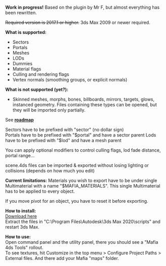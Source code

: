 **Work in progress!** Based on the plugin by Mr F, but almost everything has been rewritten.

~~Required version is 2017.1 or higher.~~ 3ds Max 2009 or newer required.


**What is supported:**
- Sectors
- Portals
- Meshes
- LODs
- Dummies
- Material flags
- Culling and rendering flags
- Vertex normals (smoothing groups, or explicit normals)

**What is not supported (yet?):**
- Skinned meshes, morphs, bones, billboards, mirrors, targets, glows, instanced geometry. Files containing these types can be opened, but they will be imported only partially.  

See [**roadmap**](ROADMAP.md)


Sectors have to be prefixed with "sector" (no dollar sign)  
Portals have to be prefixed with "$portal" and have a sector parent  
Lods have to be prefixed with "$lod" and have a mesh parent

You can apply optional modifiers to control culling flags, lod fade distance, portal range...

scene.4ds files can be imported & exported without losing lighting or collisions (depends on how much you edit)

**Current limitations:** Materials you wish to export have to be under single Multimaterial with a name "$MAFIA_MATERIALS". This single Multimaterial has to be applied to every object.

If you move pivot for an object, you have to reset it before exporting.

**How to install:**  
[Download here](https://github.com/pudingus/mafia-4ds-import-export/releases)  
Extract the files in "C:\Program Files\Autodesk\3ds Max 2020\scripts" and restart 3ds Max.

**How to use:**  
Open command panel and the utility panel, there you should see a "Mafia 4ds Tools" rollout.  
To see textures, hit Customize in the top menu > Configure Project Paths > External files. And there add your Mafia "maps" folder.